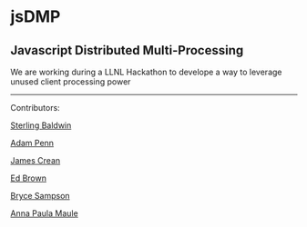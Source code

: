 # jsDMP
## Javascript Distributed Multi-Processing

We are working during a LLNL Hackathon to develope a way to leverage unused client processing power

---

Contributors:

[Sterling Baldwin](https://github.com/sterlingbaldwin)

[Adam Penn](https://github.com/adampenn)

[James Crean](https://github.com/James-Crean)

[Ed Brown](https://github.com/embrown)

[Bryce Sampson](https://github.com/sampsonbryce)

[Anna Paula Maule](https://github.com/pawpepe)
